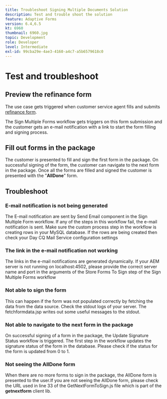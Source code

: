 ```yaml
---
title: Troubleshoot Signing Multiple Documents Solution
description: Test and trouble shoot the solution
feature: Adaptive Forms
version: 6.4,6.5
kt: 6960
thumbnail: 6960.jpg
topic: Development
role: Developer
level: Intermediate
exl-id: 99cba29e-4ae3-4160-a4c7-a5b6579618c0
---
```

# Test and troubleshoot


## Preview the refinance form

The use case gets triggered when customer service agent fills and submits [refinance form](http://localhost:4502/content/dam/formsanddocuments/formsandsigndemo/refinanceform/jcr:content?wcmmode=disabled). 

The Sign Multiple Forms workflow gets triggers on this form submission and the customer gets an e-mail notification with a link to start the form filling and signing process.

## Fill out forms in the package

The customer is presented to fill and sign the first form in the package. On successful signing of the form, the customer can navigate to the next form in the package. Once all the forms are filled and signed the customer is presented with the "**AllDone**" form.

## Troubleshoot

### E-mail notification is not being generated

The E-mail notification are sent by Send Email component in the Sign Multiple Form workflow. If any of the steps in this workflow fail, the e-mail notification is sent. Make sure the custom process step in the workflow is creating rows in your MySQL database. If the rows are being created then check your Day CQ Mail Service configuration settings

### The link in the e-mail notification not working

The links in the e-mail notifications are generated dynamically. If your AEM server is not running on localhost:4502, please provide the correct server name and port in the arguments of the Store Forms To Sign step of the Sign Multiple Forms workflow

### Not able to sign the form

This can happen if the form was not populated correctly by fetching the data from the data source. Check the stdout logs of your server. The fetchformdata.jsp writes out some useful messages to the stdout.

### Not able to navigate to the next form in the package

On successful signing of a form in the package, the Update Signature Status workflow is triggered. The first step in the workflow updates the signature status of the form in the database. Please check if the status for the form is updated from 0 to 1.

### Not seeing the AllDone form

When there are no more forms to sign in the package, the AllDone form is presented to the user.If you are not seeing the AllDone form, please check the URL used in line 33 of the GetNextFormToSign.js file which is part of the **getnextform** client lib.
